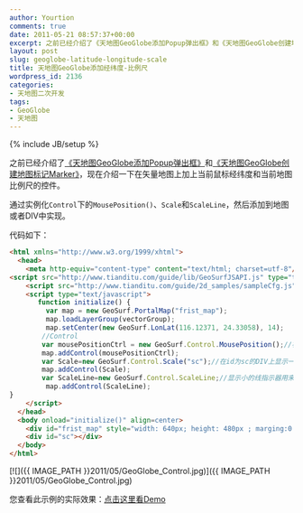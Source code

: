 ```yaml
---
author: Yourtion
comments: true
date: 2011-05-21 08:57:37+00:00
excerpt: 之前已经介绍了《天地图GeoGlobe添加Popup弹出框》和《天地图GeoGlobe创建地图标记Marker》，现在介绍一下在矢量地图上加上当前鼠标经纬度和当前地图比例尺的控件
layout: post
slug: geoglobe-latitude-longitude-scale
title: 天地图GeoGlobe添加经纬度-比例尺
wordpress_id: 2136
categories:
- 天地图二次开发
tags:
- GeoGlobe
- 天地图
---
```

{% include JB/setup %}

之前已经介绍了[《天地图GeoGlobe添加Popup弹出框》](/geoglobe-add-popup-box.html)和[《天地图GeoGlobe创建地图标记Marker》](/geoglobe-map-marker.html)，现在介绍一下在矢量地图上加上当前鼠标经纬度和当前地图比例尺的控件。

通过实例化```Control```下的```MousePosition()```、```Scale```和```ScaleLine```，然后添加到地图或者DIV中实现。

代码如下：

```html
<html xmlns="http://www.w3.org/1999/xhtml">
  <head>
    <meta http-equiv="content-type" content="text/html; charset=utf-8"/>
<script src="http://www.tianditu.com/guide/lib/GeoSurfJSAPI.js" type="text/javascript"></script>
    <script src="http://www.tianditu.com/guide/2d_samples/sampleCfg.js" type="text/javascript"></script>
    <script type="text/javascript">
	   function initialize() {
	     var map = new GeoSurf.PortalMap("frist_map");
	     map.loadLayerGroup(vectorGroup);
	     map.setCenter(new GeoSurf.LonLat(116.12371, 24.33058), 14);
		//Control
	    var mousePositionCtrl = new GeoSurf.Control.MousePosition();//初始化鼠标定位的控件
		map.addControl(mousePositionCtrl);
        var Scale=new GeoSurf.Control.Scale("sc");//在id为sc的DIV上显示一个小的比例尺指示器
        map.addControl(Scale);
        var ScaleLine=new GeoSurf.Control.ScaleLine;//显示小的线指示器用来表示当前地图的比例尺
         map.addControl(ScaleLine);
}
    </script>
  </head>
  <body onload="initialize()" align=center>
    <div id="frist_map" style="width: 640px; height: 480px ; marging:0 auto"></div>
    <div id="sc"></div>
  </body>
</html>
```

[![]({{ IMAGE_PATH }}2011/05/GeoGlobe_Control.jpg)]({{ IMAGE_PATH }}2011/05/GeoGlobe_Control.jpg)

您查看此示例的实际效果：[点击这里看Demo](http://demo.yourtion.com/GeoGlobe/control_1.php)


